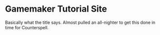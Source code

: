 # Gamemaker Tutorial Site

Basically what the title says. Almost pulled an all-nighter to get this done in time for Counterspell.

